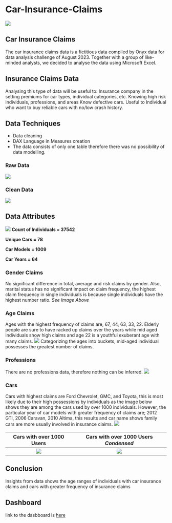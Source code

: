 # Car-Insurance-Claims

![](https://user-images.githubusercontent.com/97166079/260829805-64051959-66ca-44b4-bf83-5657c6dc1446.jpg)

## Car Insurance Claims
The car insurance claims data is a fictitious data compiled by Onyx data for data analysis challenge of August 2023. Together with a group of like-minded analysts, we decided to analyse the data using Microsoft Excel.
## Insurance Claims Data 
Analysing this type of data will be useful to:
Insurance company in the setting premiums for car types, individual categories, etc.
Knowing high risk individuals, professions, and areas
Know defective cars.
Useful to Individual who want to buy reliable cars with no/low crash history.

## Data Techniques
- Data cleaning 
- DAX Language in Measures creation
- The data consists of only one table therefore there was no possibility of data modelling.
### Raw Data
![](https://user-images.githubusercontent.com/97166079/260900626-936b6a92-a624-45bb-a9bf-2205a40204eb.png)
### Clean Data
![](https://user-images.githubusercontent.com/97166079/260900591-99463940-110a-4032-9f9b-e276f2635e1e.png)


## Data Attributes 
![](https://user-images.githubusercontent.com/97166079/260836285-ca94f7f6-40a3-480f-9644-6dd558a14f53.png)
**Count of Individuals = 37542**

**Unique Cars = 78**

**Car Models = 1009**

**Car Years = 64**

### Gender Claims 
No significant difference in total, average and risk claims by gender. Also, marital status has no significant impact on claim frequency, the highest claim frequency in single individuals is because single individuals have the highest number ratio. _See Image Above_
### Age Claims
Ages with the highest frequency of claims are, 67, 44, 63, 33, 22. Elderly people are sure to have racked up claims over the years while mid aged individuals show high claims and age 22 is a youthful exuberant age with many claims.
![](https://user-images.githubusercontent.com/97166079/260830223-d006b6e2-a612-4037-86a9-cd40c498ce17.png)
Categorizing the ages into buckets, mid-aged individual possesses the greatest number of claims.
### Professions
There are no professions data, therefore nothing can be inferred.
![](https://user-images.githubusercontent.com/97166079/260830126-a1888b4a-24da-4ecc-bf52-79759cef0c0b.png)

### Cars
Cars with highest claims are Ford Chevrolet, GMC, and Toyota, this is most likely due to their high possessions by individuals as the image below shows they are among the cars used by over 1000 individuals. 
However, the particular year of car models with greater frequency of claims are; 2012 GTI, 2006 Caravan, 2010 Altima, this results and car name shows family cars are more usually involved in insurance claims. 
![](https://user-images.githubusercontent.com/97166079/260830261-196ca3e1-44ed-4756-94d0-edf7925c1d83.png)

Cars with over 1000 Users              |      Cars with over 1000 Users _Condensed_
:-------------------------------------:|:------------------------------------------:
![](https://user-images.githubusercontent.com/97166079/260830281-3831ee84-eae2-45fa-a00c-02ef0b9d59bc.png)                      |![](https://user-images.githubusercontent.com/97166079/260830301-ddd17901-d53d-4b5c-a6cf-15354fe4d792.png)

## Conclusion
Insights from data shows the age ranges of individuals with car insurance claims and cars with greater frequency of insurance claims

## Dashboard
link to the dasbboard is [here](https://chaqar-my.sharepoint.com/:x:/g/personal/olutyakinpelu_chaqar_onmicrosoft_com/EQXNk0mybVxBha0rdnvlSyQBV8TXrgJIvhAkuWyaOteuew?e=PVa2f3)
